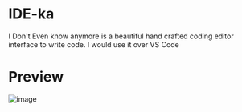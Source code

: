 # IDE-ka
I Don't Even know anymore is a beautiful hand crafted coding editor interface to write code. I would use it over VS Code

# Preview
![image](https://user-images.githubusercontent.com/109988692/221434170-85da47c4-ff67-4426-a860-345288f90a04.png)

